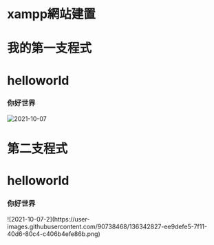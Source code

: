 # xampp網站建置


# 我的第一支程式

<!DOCTYPE html>
<html>
<head>
    <title>helloworld</title>
</head>
<body>

<h1>helloworld</h1>


<h3>你好世界</h3>


</body>
</html>

![2021-10-07](https://user-images.githubusercontent.com/90738468/136341931-9ddacd2d-7b2b-4d78-a02d-cf20c796d21f.png)


# 第二支程式
<!DOCTYPE html>
<html>
<head>
    <title>helloworld</title>
	<meta charset="utf-8">
</head>
<body>

<h1>helloworld</h1>


<h3>你好世界</h3>


</body>
</html>
![2021-10-07-2](https://user-images.githubusercontent.com/90738468/136342827-ee9defe5-7f11-40d6-80c4-c406b4efe86b.png)


